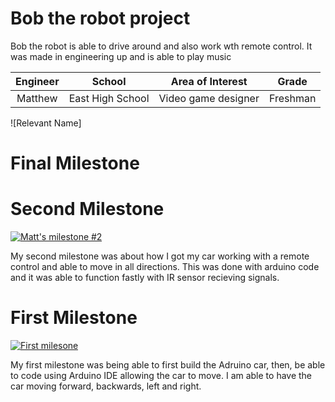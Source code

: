 # Bob the robot project
Bob the robot is able to drive around and also work wth remote control. It was made in engineering up and is able to play music

| **Engineer** | **School** | **Area of Interest** | **Grade** |
|:--:|:--:|:--:|:--:|
| Matthew | East High School | Video game designer | Freshman

![Relevant Name]

# Final Milestone


# Second Milestone 
[![Matt's milestone #2](https://res.cloudinary.com/marcomontalbano/image/upload/v1701810204/video_to_markdown/images/youtube--za6KkP-nZbI-c05b58ac6eb4c4700831b2b3070cd403.jpg)](https://www.youtube.com/watch?v=za6KkP-nZbI "Matt's milestone #2")

My second milestone was about how I got my car working with a remote control and able to move in all directions. This was done with arduino code and it was able to function fastly with IR sensor recieving signals.

# First Milestone
  [![First milesone](https://res.cloudinary.com/marcomontalbano/image/upload/v1700176957/video_to_markdown/images/youtube--g0w78VwypAE-c05b58ac6eb4c4700831b2b3070cd403.jpg)](https://www.youtube.com/watch?v=g0w78VwypAE "First milesone")

My first milestone was being able to first build the Adruino car, then, be able to code using Arduino IDE allowing the car to move. I am able to have the car moving forward, backwards, left and right.

